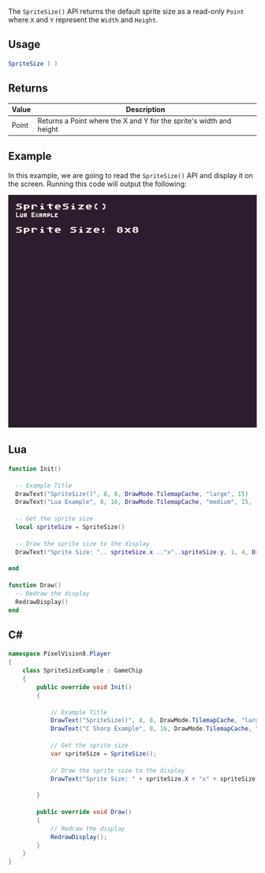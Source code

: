The `SpriteSize()` API returns the default sprite size as a read-only `Point` where `X` and `Y` represent the `Width` and `Height`.

## Usage

```csharp
SpriteSize ( )
```

## Returns

| Value | Description                                                         |
|-------|---------------------------------------------------------------------|
| Point | Returns a Point where the X and Y for the sprite's width and height |

## Example

In this example, we are going to read the `SpriteSize()` API and display it on the screen. Running this code will output the following:

![image alt text](images/SpriteSizeOutput.png)

## Lua

```lua
function Init()

  -- Example Title
  DrawText("SpriteSize()", 8, 8, DrawMode.TilemapCache, "large", 15)
  DrawText("Lua Example", 8, 16, DrawMode.TilemapCache, "medium", 15, -4)
  
  -- Get the sprite size
  local spriteSize = SpriteSize()

  -- Draw the sprite size to the display
  DrawText("Sprite Size: ".. spriteSize.x .."x"..spriteSize.y, 1, 4, DrawMode.Tile, "large", 15)

end

function Draw()
  -- Redraw the display
  RedrawDisplay()
end
```



## C#

```csharp
namespace PixelVision8.Player
{
    class SpriteSizeExample : GameChip
    {
        public override void Init()
        {

            // Example Title
            DrawText("SpriteSize()", 8, 8, DrawMode.TilemapCache, "large", 15);
            DrawText("C Sharp Example", 8, 16, DrawMode.TilemapCache, "medium", 15, -4);

            // Get the sprite size
            var spriteSize = SpriteSize();

            // Draw the sprite size to the display
            DrawText("Sprite Size: " + spriteSize.X + "x" + spriteSize.Y, 1, 4, DrawMode.Tile, "large", 15);

        }

        public override void Draw()
        {
            // Redraw the display
            RedrawDisplay();
        }
    }
}
```





